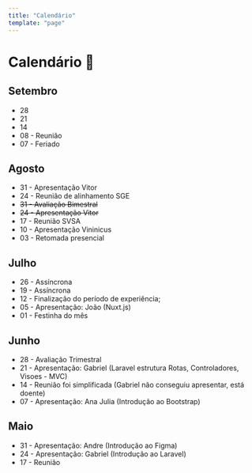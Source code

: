 ```yaml
---
title: "Calendário"
template: "page"
---
```


# Calendário 📅

## Setembro
- 28
- 21
- 14
- 08 - Reunião
- 07 - Feriado

## Agosto
- 31 - Apresentação Vitor
- 24 - Reunião de alinhamento SGE
- ~~31 - Avaliação Bimestral~~
- ~~24 - Apresentação Vitor~~
- 17 - Reunião SVSA
- 10 - Apresentação Vininicus
- 03 - Retomada presencial

## Julho
- 26 - Assíncrona
- 19 - Assíncrona
- 12 - Finalização do período de experiência;
- 05 - Apresentação: João (Nuxt.js)
- 01 - Festinha do mês

## Junho
- 28 - Avaliação Trimestral 
- 21 - Apresentação: Gabriel (Laravel estrutura Rotas, Controladores, Visoes - MVC)
- 14 - Reunião foi simplificada (Gabriel não conseguiu apresentar, está doente)
- 07 - Apresentação: Ana Julia (Introdução ao Bootstrap) 

## Maio
- 31 - Apresentação: Andre (Introdução ao Figma)
- 24 - Apresentação: Gabriel (Introdução ao Laravel)
- 17 - Reunião
